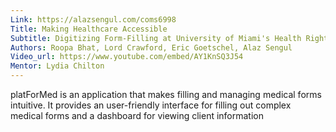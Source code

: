 ```yaml
---
Link: https://alazsengul.com/coms6998
Title: Making Healthcare Accessible
Subtitle: Digitizing Form-Filling at University of Miami's Health Rights Clinic
Authors: Roopa Bhat, Lord Crawford, Eric Goetschel, Alaz Sengul
Video_url: https://www.youtube.com/embed/AY1KnSQ3J54
Mentor: Lydia Chilton
---
```

platForMed is an application that makes filling and managing medical forms intuitive. It provides an user-friendly interface for filling out complex medical forms and a dashboard for viewing client information

